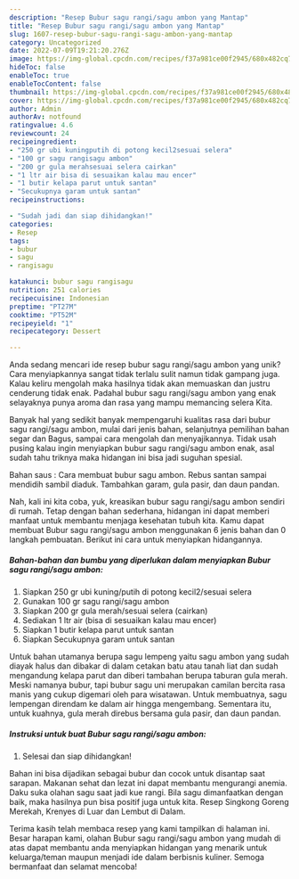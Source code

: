 ```yaml
---
description: "Resep Bubur sagu rangi/sagu ambon yang Mantap"
title: "Resep Bubur sagu rangi/sagu ambon yang Mantap"
slug: 1607-resep-bubur-sagu-rangi-sagu-ambon-yang-mantap
category: Uncategorized
date: 2022-07-09T19:21:20.276Z
image: https://img-global.cpcdn.com/recipes/f37a981ce00f2945/680x482cq70/bubur-sagu-rangisagu-ambon-foto-resep-utama.jpg
hideToc: false
enableToc: true
enableTocContent: false
thumbnail: https://img-global.cpcdn.com/recipes/f37a981ce00f2945/680x482cq70/bubur-sagu-rangisagu-ambon-foto-resep-utama.jpg
cover: https://img-global.cpcdn.com/recipes/f37a981ce00f2945/680x482cq70/bubur-sagu-rangisagu-ambon-foto-resep-utama.jpg
author: Admin
authorAv: notfound
ratingvalue: 4.6
reviewcount: 24
recipeingredient:
- "250 gr ubi kuningputih di potong kecil2sesuai selera"
- "100 gr sagu rangisagu ambon"
- "200 gr gula merahsesuai selera cairkan"
- "1 ltr air bisa di sesuaikan kalau mau encer"
- "1 butir kelapa parut untuk santan"
- "Secukupnya garam untuk santan"
recipeinstructions:

- "Sudah jadi dan siap dihidangkan!"
categories:
- Resep
tags:
- bubur
- sagu
- rangisagu

katakunci: bubur sagu rangisagu 
nutrition: 251 calories
recipecuisine: Indonesian
preptime: "PT27M"
cooktime: "PT52M"
recipeyield: "1"
recipecategory: Dessert

---
```





Anda sedang mencari ide resep bubur sagu rangi/sagu ambon yang unik? Cara menyiapkannya sangat tidak terlalu sulit namun tidak gampang juga. Kalau keliru mengolah maka hasilnya tidak akan memuaskan dan justru cenderung tidak enak. Padahal bubur sagu rangi/sagu ambon yang enak selayaknya punya aroma dan rasa yang mampu memancing selera Kita.





Banyak hal yang sedikit banyak mempengaruhi kualitas rasa dari bubur sagu rangi/sagu ambon, mulai dari jenis bahan, selanjutnya pemilihan bahan segar dan Bagus, sampai cara mengolah dan menyajikannya. Tidak usah pusing kalau ingin menyiapkan bubur sagu rangi/sagu ambon enak,      asal sudah tahu triknya maka hidangan ini bisa jadi suguhan spesial.














Bahan saus : Cara membuat bubur sagu ambon. Rebus santan sampai mendidih sambil diaduk. Tambahkan garam, gula pasir, dan daun pandan.






Nah, kali ini kita coba, yuk, kreasikan bubur sagu rangi/sagu ambon sendiri di rumah. Tetap dengan bahan sederhana, hidangan ini dapat memberi manfaat untuk membantu menjaga kesehatan tubuh kita. Kamu dapat membuat Bubur sagu rangi/sagu ambon menggunakan 6 jenis bahan dan 0 langkah pembuatan. Berikut ini cara untuk menyiapkan hidangannya.

<!--inarticleads1-->

##### Bahan-bahan dan bumbu yang diperlukan dalam menyiapkan Bubur sagu rangi/sagu ambon:

1. Siapkan 250 gr ubi kuning/putih di potong kecil2/sesuai selera
1. Gunakan 100 gr sagu rangi/sagu ambon
1. Siapkan 200 gr gula merah/sesuai selera (cairkan)
1. Sediakan 1 ltr air (bisa di sesuaikan kalau mau encer)
1. Siapkan 1 butir kelapa parut untuk santan
1. Siapkan Secukupnya garam untuk santan


Untuk bahan utamanya berupa sagu lempeng yaitu sagu ambon yang sudah diayak halus dan dibakar di dalam cetakan batu atau tanah liat dan sudah mengandung kelapa parut dan diberi tambahan berupa taburan gula merah. Meski namanya bubur, tapi bubur sagu uni merupakan camilan bercita rasa manis yang cukup digemari oleh para wisatawan. Untuk membuatnya, sagu lempengan direndam ke dalam air hingga mengembang. Sementara itu, untuk kuahnya, gula merah direbus bersama gula pasir, dan daun pandan. 

<!--inarticleads2-->

##### Instruksi untuk buat Bubur sagu rangi/sagu ambon:


1. Selesai dan siap dihidangkan!

Bahan ini bisa dijadikan sebagai bubur dan cocok untuk disantap saat sarapan. Makanan sehat dan lezat ini dapat membantu mengurangi anemia. Daku suka olahan sagu saat jadi kue rangi. Bila sagu dimanfaatkan dengan baik, maka hasilnya pun bisa positif juga untuk kita. Resep Singkong Goreng Merekah, Krenyes di Luar dan Lembut di Dalam. 

Terima kasih telah membaca resep yang kami tampilkan di halaman ini. Besar harapan kami, olahan Bubur sagu rangi/sagu ambon yang mudah di atas dapat membantu anda menyiapkan hidangan yang menarik untuk keluarga/teman maupun menjadi ide dalam berbisnis kuliner. Semoga bermanfaat dan selamat mencoba!
